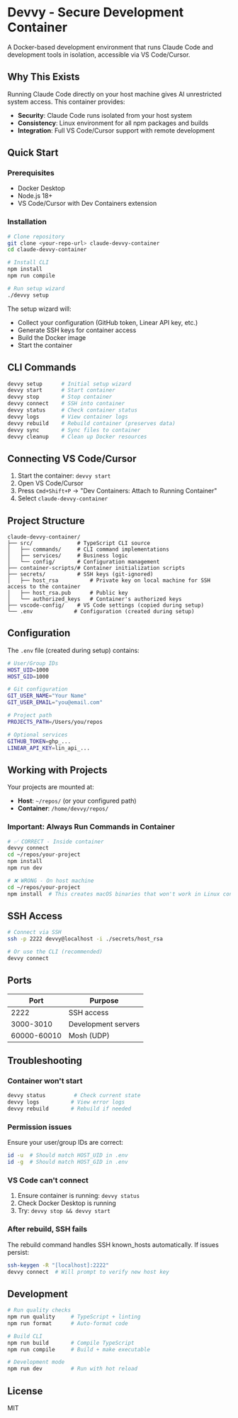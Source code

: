# Devvy - Secure Development Container

A Docker-based development environment that runs Claude Code and development tools in isolation, accessible via VS Code/Cursor.

## Why This Exists

Running Claude Code directly on your host machine gives AI unrestricted system access. This container provides:
- **Security**: Claude Code runs isolated from your host system
- **Consistency**: Linux environment for all npm packages and builds
- **Integration**: Full VS Code/Cursor support with remote development

## Quick Start

### Prerequisites
- Docker Desktop
- Node.js 18+
- VS Code/Cursor with Dev Containers extension

### Installation

```bash
# Clone repository
git clone <your-repo-url> claude-devvy-container
cd claude-devvy-container

# Install CLI
npm install
npm run compile

# Run setup wizard
./devvy setup
```

The setup wizard will:
- Collect your configuration (GitHub token, Linear API key, etc.)
- Generate SSH keys for container access
- Build the Docker image
- Start the container

## CLI Commands

```bash
devvy setup      # Initial setup wizard
devvy start      # Start container
devvy stop       # Stop container
devvy connect    # SSH into container
devvy status     # Check container status
devvy logs       # View container logs
devvy rebuild    # Rebuild container (preserves data)
devvy sync       # Sync files to container
devvy cleanup    # Clean up Docker resources
```

## Connecting VS Code/Cursor

1. Start the container: `devvy start`
2. Open VS Code/Cursor
3. Press `Cmd+Shift+P` → "Dev Containers: Attach to Running Container"
4. Select `claude-devvy-container`

## Project Structure

```
claude-devvy-container/
├── src/              # TypeScript CLI source
│   ├── commands/     # CLI command implementations
│   ├── services/     # Business logic
│   └── config/       # Configuration management
├── container-scripts/# Container initialization scripts
├── secrets/          # SSH keys (git-ignored)
│   ├── host_rsa          # Private key on local machine for SSH access to the container
│   ├── host_rsa.pub      # Public key
│   └── authorized_keys   # Container's authorized keys
├── vscode-config/    # VS Code settings (copied during setup)
└── .env             # Configuration (created during setup)
```

## Configuration

The `.env` file (created during setup) contains:

```bash
# User/Group IDs
HOST_UID=1000
HOST_GID=1000

# Git configuration
GIT_USER_NAME="Your Name"
GIT_USER_EMAIL="you@email.com"

# Project path
PROJECTS_PATH=/Users/you/repos

# Optional services
GITHUB_TOKEN=ghp_...
LINEAR_API_KEY=lin_api_...
```

## Working with Projects

Your projects are mounted at:
- **Host**: `~/repos/` (or your configured path)
- **Container**: `/home/devvy/repos/`

### Important: Always Run Commands in Container

```bash
# ✅ CORRECT - Inside container
devvy connect
cd ~/repos/your-project
npm install
npm run dev

# ❌ WRONG - On host machine
cd ~/repos/your-project
npm install  # This creates macOS binaries that won't work in Linux container
```

## SSH Access

```bash
# Connect via SSH
ssh -p 2222 devvy@localhost -i ./secrets/host_rsa

# Or use the CLI (recommended)
devvy connect
```

## Ports

| Port | Purpose |
|------|---------|
| 2222 | SSH access |
| 3000-3010 | Development servers |
| 60000-60010 | Mosh (UDP) |

## Troubleshooting

### Container won't start
```bash
devvy status         # Check current state
devvy logs          # View error logs
devvy rebuild       # Rebuild if needed
```

### Permission issues
Ensure your user/group IDs are correct:
```bash
id -u  # Should match HOST_UID in .env
id -g  # Should match HOST_GID in .env
```

### VS Code can't connect
1. Ensure container is running: `devvy status`
2. Check Docker Desktop is running
3. Try: `devvy stop && devvy start`

### After rebuild, SSH fails
The rebuild command handles SSH known_hosts automatically. If issues persist:
```bash
ssh-keygen -R "[localhost]:2222"
devvy connect  # Will prompt to verify new host key
```

## Development

```bash
# Run quality checks
npm run quality     # TypeScript + linting
npm run format      # Auto-format code

# Build CLI
npm run build       # Compile TypeScript
npm run compile     # Build + make executable

# Development mode
npm run dev         # Run with hot reload
```

## License

MIT